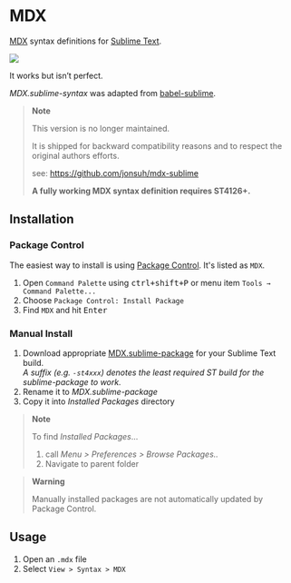 MDX
===

[MDX](https://github.com/mdx-js/mdx) syntax definitions for [Sublime Text](https://www.sublimetext.com).

![](https://user-images.githubusercontent.com/359871/46480043-fea47980-c7b5-11e8-9dd4-9e39066d22f3.png)

It works but isn’t perfect.

_MDX.sublime-syntax_ was adapted from [babel-sublime](https://github.com/babel/babel-sublime).

> **Note**
>
> This version is no longer maintained.
>
> It is shipped for backward compatibility reasons and to respect the original authors efforts.
>
> see: https://github.com/jonsuh/mdx-sublime
>
> **A fully working MDX syntax definition requires ST4126+.**

## Installation

### Package Control

The easiest way to install is using [Package Control](https://packagecontrol.io). It's listed as `MDX`.

1. Open `Command Palette` using <kbd>ctrl+shift+P</kbd> or menu item `Tools → Command Palette...`
2. Choose `Package Control: Install Package`
3. Find `MDX` and hit <kbd>Enter</kbd>

### Manual Install

1. Download appropriate [MDX.sublime-package](https://github.com/SublimeText/MDX/releases) for your Sublime Text build.  
   _A suffix (e.g. `-st4xxx`) denotes the least required ST build for the sublime-package to work._
2. Rename it to _MDX.sublime-package_
3. Copy it into _Installed Packages_ directory

> **Note**
>
> To find _Installed Packages_...
>
> 1. call _Menu > Preferences > Browse Packages.._
> 2. Navigate to parent folder

> **Warning**
>
> Manually installed packages are not automatically updated by Package Control.

## Usage

1. Open an `.mdx` file
2. Select `View > Syntax > MDX`
